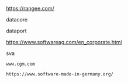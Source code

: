 https://rangee.com/

datacore


dataport

https://www.softwareag.com/en_corporate.html

sva

	www.cgm.com
	
	https://www.software-made-in-germany.org/



